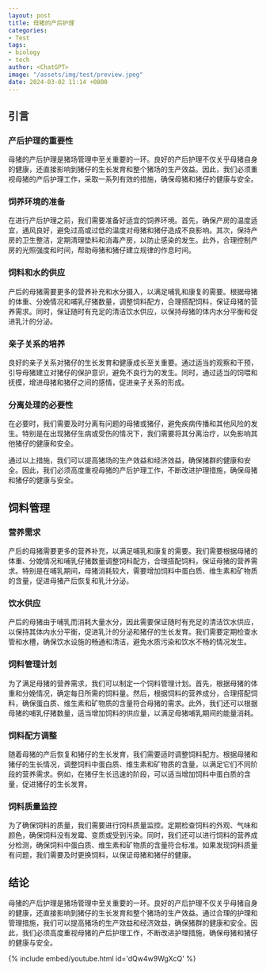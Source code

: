 ```yaml
---
layout: post
title: 母猪的产后护理
categories:
- Test
tags:
- biology
- tech
author: <ChatGPT>
image: "/assets/img/test/preview.jpeg"
date: 2024-03-02 11:14 +0800
---
```

## 引言

### 产后护理的重要性

母猪的产后护理是猪场管理中至关重要的一环。良好的产后护理不仅关乎母猪自身的健康，还直接影响到猪仔的生长发育和整个猪场的生产效益。因此，我们必须重视母猪的产后护理工作，采取一系列有效的措施，确保母猪和猪仔的健康与安全。

### 饲养环境的准备

在进行产后护理之前，我们需要准备好适宜的饲养环境。首先，确保产房的温度适宜，通风良好，避免过高或过低的温度对母猪和猪仔造成不良影响。其次，保持产房的卫生整洁，定期清理垫料和消毒产房，以防止感染的发生。此外，合理控制产房的光照强度和时间，帮助母猪和猪仔建立规律的作息时间。

### 饲料和水的供应

产后的母猪需要更多的营养补充和水分摄入，以满足哺乳和康复的需要。根据母猪的体重、分娩情况和哺乳仔猪数量，调整饲料配方，合理搭配饲料，保证母猪的营养需求。同时，保证随时有充足的清洁饮水供应，以保持母猪的体内水分平衡和促进乳汁的分泌。

### 亲子关系的培养

良好的亲子关系对猪仔的生长发育和健康成长至关重要。通过适当的观察和干预，引导母猪建立对猪仔的保护意识，避免不良行为的发生。同时，通过适当的饲喂和抚摸，增进母猪和猪仔之间的感情，促进亲子关系的形成。

### 分离处理的必要性

在必要时，我们需要及时分离有问题的母猪或猪仔，避免疾病传播和其他风险的发生。特别是在出现猪仔生病或受伤的情况下，我们需要将其分离治疗，以免影响其他猪仔的健康和安全。

通过以上措施，我们可以提高猪场的生产效益和经济效益，确保猪群的健康和安全。因此，我们必须高度重视母猪的产后护理工作，不断改进护理措施，确保母猪和猪仔的健康与安全。

## 饲料管理

### 营养需求

产后的母猪需要更多的营养补充，以满足哺乳和康复的需要。我们需要根据母猪的体重、分娩情况和哺乳仔猪数量调整饲料配方，合理搭配饲料，保证母猪的营养需求。特别是在哺乳期间，母猪消耗较大，需要增加饲料中蛋白质、维生素和矿物质的含量，促进母猪产后恢复和乳汁分泌。

### 饮水供应

产后的母猪由于哺乳而消耗大量水分，因此需要保证随时有充足的清洁饮水供应，以保持其体内水分平衡，促进乳汁的分泌和猪仔的生长发育。我们需要定期检查水管和水槽，确保饮水设施的畅通和清洁，避免水质污染和饮水不畅的情况发生。

### 饲料管理计划

为了满足母猪的营养需求，我们可以制定一个饲料管理计划。首先，根据母猪的体重和分娩情况，确定每日所需的饲料量。然后，根据饲料的营养成分，合理搭配饲料，确保蛋白质、维生素和矿物质的含量符合母猪的需求。此外，我们还可以根据母猪的哺乳仔猪数量，适当增加饲料的供应量，以满足母猪哺乳期间的能量消耗。

### 饲料配方调整

随着母猪的产后恢复和猪仔的生长发育，我们需要适时调整饲料配方。根据母猪和猪仔的生长情况，调整饲料中蛋白质、维生素和矿物质的含量，以满足它们不同阶段的营养需求。例如，在猪仔生长迅速的阶段，可以适当增加饲料中蛋白质的含量，促进猪仔的生长发育。

### 饲料质量监控

为了确保饲料的质量，我们需要进行饲料质量监控。定期检查饲料的外观、气味和颜色，确保饲料没有发霉、变质或受到污染。同时，我们还可以进行饲料的营养成分检测，确保饲料中蛋白质、维生素和矿物质的含量符合标准。如果发现饲料质量有问题，我们需要及时更换饲料，以保证母猪和猪仔的健康。

## 结论

母猪的产后护理是猪场管理中至关重要的一环。良好的产后护理不仅关乎母猪自身的健康，还直接影响到猪仔的生长发育和整个猪场的生产效益。通过合理的护理和管理措施，我们可以提高猪场的生产效益和经济效益，确保猪群的健康和安全。因此，我们必须高度重视母猪的产后护理工作，不断改进护理措施，确保母猪和猪仔的健康与安全。

{% include embed/youtube.html id='dQw4w9WgXcQ' %}